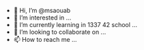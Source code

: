 - 👋 Hi, I’m @msaouab
- 👀 I’m interested in ...
- 🌱 I’m currently learning in 1337 42 school ...
- 💞️ I’m looking to collaborate on ...
- 📫 How to reach me ...

<!---
msaouab/msaouab is a ✨ special ✨ repository because its `README.md` (this file) appears on your GitHub profile.
You can click the Preview link to take a look at your changes.
--->
